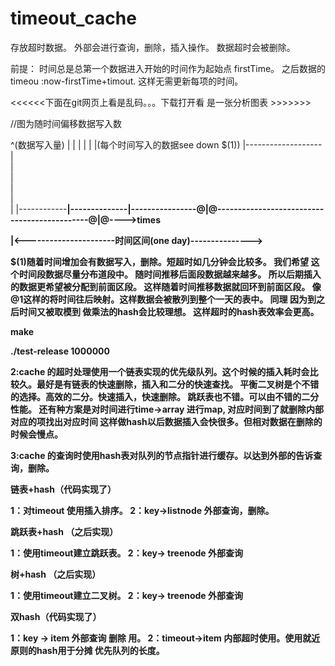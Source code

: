 ﻿timeout_cache
=============

存放超时数据。
外部会进行查询，删除，插入操作。
数据超时会被删除。

前提：
	时间总是总第一个数据进入开始的时间作为起始点 firstTime。
	之后数据的timeou :now-firstTime+timout.
	这样无需更新每项的时间。

<<<<<<下面在git网页上看是乱码。。。下载打开看 是一张分析图表 >>>>>>>

//图为随时间偏移数据写入数

^(数据写入量)
|
|
|
|
|
|(每个时间写入的数据see down $(1))
|-------------------
|   
|      
|      
|     
|    
|
|<a>------------<b>|--------------<c>|----------------<d>@|@---------------------------------------------@|@---->times

|<----------------------时间区间(one day)--------------->


$(1)随着时间增加会有数据写入，删除。短超时如几分钟会比较多。
	我们希望 <a-b>这个时间段数据尽量分布道<b-d>段中。
	随时间推移后面段数据越来越多。
	所以后期插入的数据更希望被分配到前面区段。
	这样随着时间推移数据就回环到前面区段。
	像@1这样的将时间往后映射。这样数据会被散列到整个一天的表中。
	同理<b-c><c-d> 
	因为到<d>之后时间又被取模到<a-c>
做乘法的hash会比较理想。
这样超时的hash表效率会更高。

make


./test-release 1000000





2:cache 的超时处理使用一个链表实现的优先级队列。这个时候的插入耗时会比较久。最好是有链表的快速删除，插入和二分的快速查找。
平衡二叉树是个不错的选择。高效的二分。快速插入，快速删除。
跳跃表也不错。可以由不错的二分性能。
还有种方案是对时间进行time->array<item> 进行map,
对应时间到了就删除内部对应的项找出对应时间
这样做hash以后数据插入会快很多。但相对数据在删除的时候会慢点。


3:cache 的查询时使用hash表对队列的节点指针进行缓存。以达到外部的告诉查询，删除。


链表+hash（代码实现了）

1：对timeout 使用插入排序。
2：key->listnode 外部查询，删除。

跳跃表+hash （之后实现）

1：使用timeout建立跳跃表。
2：key-> treenode 外部查询

树+hash （之后实现）

1：使用timeout建立二叉树。
2：key-> treenode 外部查询

双hash（代码实现了）

1：key -> item 外部查询 删除 用。
2：timeout->item 内部超时使用。使用就近原则的hash用于分摊 优先队列的长度。